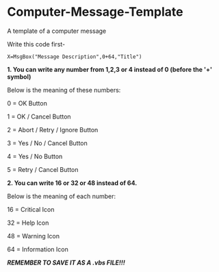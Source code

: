 # Computer-Message-Template
A template of a computer message

Write this code first-
```
X=MsgBox("Message Description",0+64,"Title") 
```
**1.  You can write any number from 1,2,3 or 4 instead of 0 (before the '+' symbol)** 

Below is the meaning of these numbers:

0 = OK Button

1 = OK / Cancel Button

2 = Abort / Retry / Ignore Button

3 = Yes / No / Cancel Button

4 = Yes / No Button

5 = Retry / Cancel Button

**2. You can write 16 or 32 or 48 instead of 64.**

Below is the meaning of each number:

16 = Critical Icon 

32 = Help Icon 

48 = Warning Icon

64 = Information Icon


***REMEMBER TO SAVE IT AS A .vbs FILE!!!***
